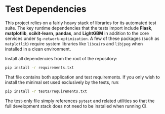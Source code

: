 # Test Dependencies

This project relies on a fairly heavy stack of libraries for its automated test suite.
The key runtime dependencies that the tests import include **Flask**, **matplotlib**,
**scikit-learn**, **pandas**, and **LightGBM** in addition to the core services
under `5g-network-optimization`.  A few of these packages (such as `matplotlib`)
require system libraries like `libcairo` and `libjpeg` when installed in a clean
environment.

Install all dependencies from the root of the repository:

```bash
pip install -r requirements.txt
```

That file contains both application and test requirements.  If you only wish to
install the minimal set used exclusively by the tests, run:

```bash
pip install -r tests/requirements.txt
```

The test-only file simply references `pytest` and related utilities so that the
full development stack does not need to be installed when running CI.
